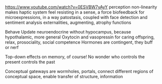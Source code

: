 https://www.youtube.com/watch?v=0ESVBW7yAyY
perception non-linearity makes haptic system feel resisting in a sense, a force
biofeedback for microexpressions, in a way patostasis, coupled with face detection and sentiment analysis
externalities, augmenting, atrophy functions

Behave
Update neuroendocrine without hypocampus, because hypothalamic, more general
Oxytocin and vasopressin for caring offspring, relax, prosociality, social competence
Hormones are contingent, they buff or nerf

Top-down effects on memory, of course! No wonder who controls the present controls the past

Conceptual gateways are wormholes, portals, connect different regions of conceptual space, enable transfer of structure, information